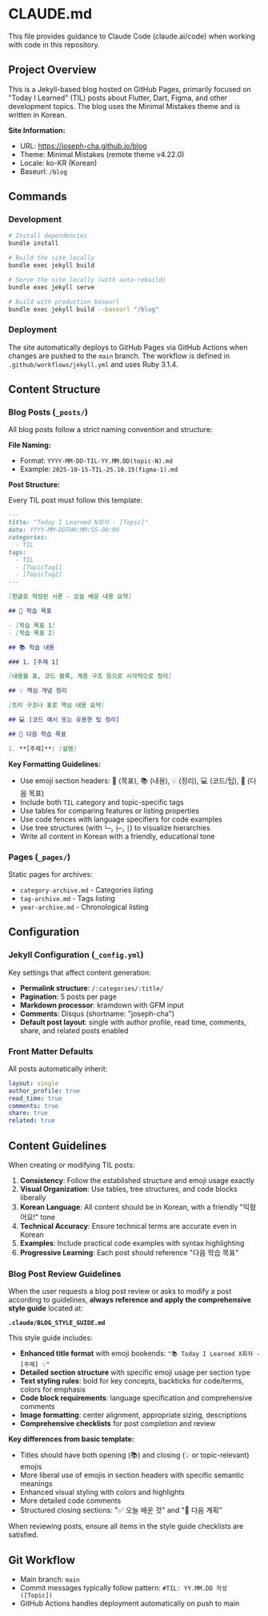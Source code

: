 # CLAUDE.md

This file provides guidance to Claude Code (claude.ai/code) when working with code in this repository.

## Project Overview

This is a Jekyll-based blog hosted on GitHub Pages, primarily focused on "Today I Learned" (TIL) posts about Flutter, Dart, Figma, and other development topics. The blog uses the Minimal Mistakes theme and is written in Korean.

**Site Information:**
- URL: https://joseph-cha.github.io/blog
- Theme: Minimal Mistakes (remote theme v4.22.0)
- Locale: ko-KR (Korean)
- Baseurl: `/blog`

## Commands

### Development
```bash
# Install dependencies
bundle install

# Build the site locally
bundle exec jekyll build

# Serve the site locally (with auto-rebuild)
bundle exec jekyll serve

# Build with production baseurl
bundle exec jekyll build --baseurl "/blog"
```

### Deployment

The site automatically deploys to GitHub Pages via GitHub Actions when changes are pushed to the `main` branch. The workflow is defined in `.github/workflows/jekyll.yml` and uses Ruby 3.1.4.

## Content Structure

### Blog Posts (`_posts/`)

All blog posts follow a strict naming convention and structure:

**File Naming:**
- Format: `YYYY-MM-DD-TIL-YY.MM.DD(topic-N).md`
- Example: `2025-10-15-TIL-25.10.15(figma-1).md`

**Post Structure:**

Every TIL post must follow this template:

```markdown
---
title: "Today I Learned N회차 - [Topic]"
date: YYYY-MM-DDTHH:MM:SS-00:00
categories:
  - TIL
tags:
  - TIL
  - [TopicTag1]
  - [TopicTag2]
---

[한글로 작성된 서론 - 오늘 배운 내용 요약]

## 🎯 학습 목표

- [학습 목표 1]
- [학습 목표 2]

## 📚 학습 내용

### 1. [주제 1]

[내용을 표, 코드 블록, 계층 구조 등으로 시각적으로 정리]

## 💡 핵심 개념 정리

[트리 구조나 표로 핵심 내용 요약]

## 💻 [코드 예시 또는 유용한 팁 정리]

## 🚀 다음 학습 목표

1. **[주제]**: [설명]
```

**Key Formatting Guidelines:**
- Use emoji section headers: 🎯 (목표), 📚 (내용), 💡 (정리), 💻 (코드/팁), 🚀 (다음 목표)
- Include both `TIL` category and topic-specific tags
- Use tables for comparing features or listing properties
- Use code fences with language specifiers for code examples
- Use tree structures (with `└─`, `├─`, `│`) to visualize hierarchies
- Write all content in Korean with a friendly, educational tone

### Pages (`_pages/`)

Static pages for archives:
- `category-archive.md` - Categories listing
- `tag-archive.md` - Tags listing
- `year-archive.md` - Chronological listing

## Configuration

### Jekyll Configuration (`_config.yml`)

Key settings that affect content generation:
- **Permalink structure**: `/:categories/:title/`
- **Pagination**: 5 posts per page
- **Markdown processor**: kramdown with GFM input
- **Comments**: Disqus (shortname: "joseph-cha")
- **Default post layout**: single with author profile, read time, comments, share, and related posts enabled

### Front Matter Defaults

All posts automatically inherit:
```yaml
layout: single
author_profile: true
read_time: true
comments: true
share: true
related: true
```

## Content Guidelines

When creating or modifying TIL posts:

1. **Consistency**: Follow the established structure and emoji usage exactly
2. **Visual Organization**: Use tables, tree structures, and code blocks liberally
3. **Korean Language**: All content should be in Korean, with a friendly "익혔어요!" tone
4. **Technical Accuracy**: Ensure technical terms are accurate even in Korean
5. **Examples**: Include practical code examples with syntax highlighting
6. **Progressive Learning**: Each post should reference "다음 학습 목표"

### Blog Post Review Guidelines

When the user requests a blog post review or asks to modify a post according to guidelines, **always reference and apply the comprehensive style guide** located at:

**`.claude/BLOG_STYLE_GUIDE.md`**

This style guide includes:
- **Enhanced title format** with emoji bookends: `"📚 Today I Learned X회차 - [주제] 💡"`
- **Detailed section structure** with specific emoji usage per section type
- **Text styling rules**: bold for key concepts, backticks for code/terms, colors for emphasis
- **Code block requirements**: language specification and comprehensive comments
- **Image formatting**: center alignment, appropriate sizing, descriptions
- **Comprehensive checklists** for post completion and review

**Key differences from basic template:**
- Titles should have both opening (📚) and closing (💡 or topic-relevant) emojis
- More liberal use of emojis in section headers with specific semantic meanings
- Enhanced visual styling with colors and highlights
- More detailed code comments
- Structured closing sections: "✅ 오늘 배운 것" and "🚀 다음 계획"

When reviewing posts, ensure all items in the style guide checklists are satisfied.

## Git Workflow

- Main branch: `main`
- Commit messages typically follow pattern: `#TIL: YY.MM.DD 작성 ([Topic])`
- GitHub Actions handles deployment automatically on push to main
